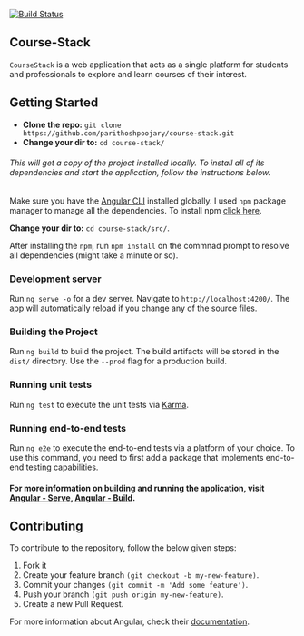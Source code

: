 [![Build Status](https://api.travis-ci.com/parithoshpoojary/course-stack.svg?branch=master&status=passed)](https://app.travis-ci.com/github/parithoshpoojary/course-stack)

## Course-Stack
`CourseStack` is a web application that acts as a single platform for students and professionals to explore and learn courses of their interest. 

## Getting Started

* **Clone the repo:** `git clone https://github.com/parithoshpoojary/course-stack.git`
* **Change your dir to:** `cd course-stack/`

###### This will get a copy of the project installed locally. To install all of its dependencies and start the application, follow the instructions below.

Make sure you have the [Angular CLI](https://angular.io/cli) installed globally. I used `npm` package manager to manage all the dependencies. To install npm [click here](https://nodejs.org/en/download/).

**Change your dir to:** `cd course-stack/src/`.

After installing the `npm`, run `npm install` on the commnad prompt to resolve all dependencies (might take a minute or so).

### Development server

Run `ng serve -o` for a dev server. Navigate to `http://localhost:4200/`. The app will automatically reload if you change any of the source files.

### Building the Project

Run `ng build` to build the project. The build artifacts will be stored in the `dist/` directory. Use the `--prod` flag for a production build.

### Running unit tests

Run `ng test` to execute the unit tests via [Karma](https://karma-runner.github.io).

### Running end-to-end tests

Run `ng e2e` to execute the end-to-end tests via a platform of your choice. To use this command, you need to first add a package that implements end-to-end testing capabilities.

#### For more information on building and running the application, visit [Angular - Serve](https://angular.io/cli/serve), [Angular - Build](https://angular.io/cli/build).

## Contributing

To contribute to the repository, follow the below given steps:

1. Fork it
2. Create your feature branch `(git checkout -b my-new-feature)`.
3. Commit your changes `(git commit -m 'Add some feature')`.
4. Push your branch `(git push origin my-new-feature)`.
5. Create a new Pull Request.

For more information about Angular, check their [documentation](https://angular.io/docs).
